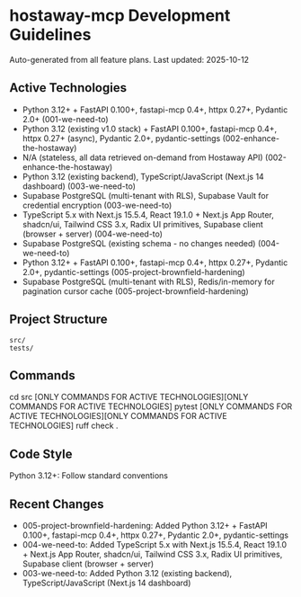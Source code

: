 # hostaway-mcp Development Guidelines

Auto-generated from all feature plans. Last updated: 2025-10-12

## Active Technologies
- Python 3.12+ + FastAPI 0.100+, fastapi-mcp 0.4+, httpx 0.27+, Pydantic 2.0+ (001-we-need-to)
- Python 3.12 (existing v1.0 stack) + FastAPI 0.100+, fastapi-mcp 0.4+, httpx 0.27+ (async), Pydantic 2.0+, pydantic-settings (002-enhance-the-hostaway)
- N/A (stateless, all data retrieved on-demand from Hostaway API) (002-enhance-the-hostaway)
- Python 3.12 (existing backend), TypeScript/JavaScript (Next.js 14 dashboard) (003-we-need-to)
- Supabase PostgreSQL (multi-tenant with RLS), Supabase Vault for credential encryption (003-we-need-to)
- TypeScript 5.x with Next.js 15.5.4, React 19.1.0 + Next.js App Router, shadcn/ui, Tailwind CSS 3.x, Radix UI primitives, Supabase client (browser + server) (004-we-need-to)
- Supabase PostgreSQL (existing schema - no changes needed) (004-we-need-to)
- Python 3.12+ + FastAPI 0.100+, fastapi-mcp 0.4+, httpx 0.27+, Pydantic 2.0+, pydantic-settings (005-project-brownfield-hardening)
- Supabase PostgreSQL (multi-tenant with RLS), Redis/in-memory for pagination cursor cache (005-project-brownfield-hardening)

## Project Structure
```
src/
tests/
```

## Commands
cd src [ONLY COMMANDS FOR ACTIVE TECHNOLOGIES][ONLY COMMANDS FOR ACTIVE TECHNOLOGIES] pytest [ONLY COMMANDS FOR ACTIVE TECHNOLOGIES][ONLY COMMANDS FOR ACTIVE TECHNOLOGIES] ruff check .

## Code Style
Python 3.12+: Follow standard conventions

## Recent Changes
- 005-project-brownfield-hardening: Added Python 3.12+ + FastAPI 0.100+, fastapi-mcp 0.4+, httpx 0.27+, Pydantic 2.0+, pydantic-settings
- 004-we-need-to: Added TypeScript 5.x with Next.js 15.5.4, React 19.1.0 + Next.js App Router, shadcn/ui, Tailwind CSS 3.x, Radix UI primitives, Supabase client (browser + server)
- 003-we-need-to: Added Python 3.12 (existing backend), TypeScript/JavaScript (Next.js 14 dashboard)

<!-- MANUAL ADDITIONS START -->
<!-- MANUAL ADDITIONS END -->
